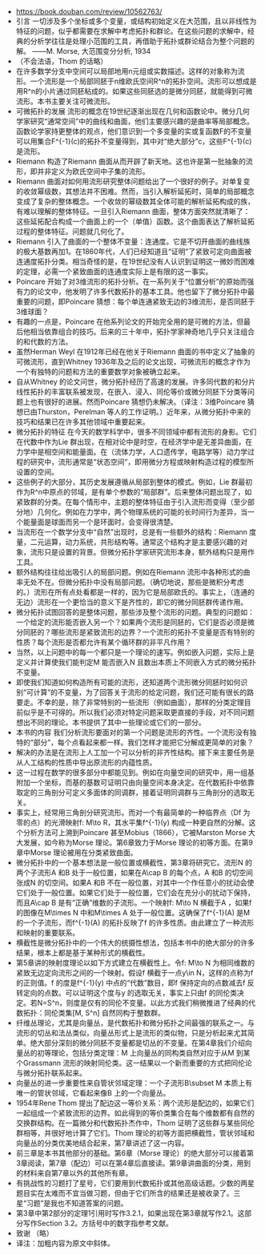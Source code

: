 - https://book.douban.com/review/10562763/
- 引言
    一切涉及多个坐标或多个变量，或结构初始定义在大范围，且以非线性为特征的问题，似乎都需要在求解中考虑拓扑和群论。在这些问题的求解中，经典的分析学往往是处理小范围的工具，再借助于拓扑或群论结合为整个问题的解。                                ——M. Morse, 大范围变分分析, 1934
- （不会法语，Thom 的话略）
- 在许多数学分支中空间可以局部地用n元组或实数描述。这样的对象称为流形。一个流形是一个局部同胚于n维欧氏空间R^n的拓扑空间。流形可以想成是用R^n的小片通过同胚粘成的。如果这些同胚选的是微分同胚，就能得到可微流形。本书主要关注可微流形。
- 可微拓扑的发展
    流形的概念在19世纪逐渐出现在几何和函数论中。微分几何学家研究“通常空间”中的曲线和曲面，他们主要感兴趣的是曲率等局部概念。函数论学家持更整体的观点，他们意识到一个多变量的实或复函数F的不变量可以用集合F^{-1}(c)的拓扑不变量得到，其中对“绝大部分”c，这些F^{-1}(c)是流形。
- Riemann 构造了Riemann 曲面从而开辟了新天地。这也许是第一批抽象的流形，即并非定义为欧氏空间中子集的流形。
- Riemann 曲面对如何用流形研究整体问题给出了一个很好的例子。对单复变的收敛幂级数，其想法并不困难。然而，当引入解析延拓时，简单的局部概念变成了复杂的整体概念。一个收敛的幂级数其全体可能的解析延拓构成的族，有难以理解的整体特征。一旦引入Riemann 曲面，整体方面突然就清晰了：这些延拓配合构成一个曲面上的一个（单值）函数。这个曲面表达了解析延拓过程的整体特征。问题就几何化了。
- Riemann 引入了曲面的一个整体不变量：连通度。它是不切开曲面的曲线族的极大基数再加1。在1860年代，人们已经知道且“证明”了紧致可定向曲面被连通度拓扑分类。相当奇怪的是，在19世纪没有人认识到证明这一微妙而困难的定理，必需一个紧致曲面的连通度实际上是有限的这一事实。
- Poincare 开始了对3维流形的拓扑分析。在一系列关于“位置分析”的原始而强有力的论文中，他发明了许多代数拓扑的基本工具。他也留下了微分拓扑中最重要的问题，即Poincare 猜想：每个单连通紧致无边的3维流形，是否同胚于3维球面？
- 有趣的一点是，Poincare 在他系列论文的开始完全用的是可微的方法，但最后他相当依靠组合的技巧。后来的三十年中，拓扑学家神奇地几乎只关注组合的和代数的方法。
- 虽然Herman Weyl 在1912年已经在他关于Riemann 曲面的书中定义了抽象的可微流形，直到Whitney 1936年及之后的论文出现，可微流形的概念才作为一个有独特的问题和方法的重要数学对象被确立起来。
- 自从Whitney 的论文问世，微分拓扑经历了高速的发展。许多同代数的和分片线性拓扑的丰富联系被发现，在嵌入、浸入、同伦等价或微分同胚下分类等问题上也有很好的进展。然而Poincare 猜想仍未解决。（译注：3维Poincare 猜想已由Thurston，Perelman 等人的工作证明。）近年来，从微分拓扑中来的技巧和结果已在许多其他领域中重要起来。
- 微分拓扑的特征
    在今天的数学科学中，很多不同领域中都有流形的身影。它们在代数中作为Lie 群出现，在相对论中是时空，在经济学中是无差异曲面，在力学中是相空间和能量面。在（流体力学，人口遗传学，电路学等）动力学过程的研究中，流形通常是“状态空间”，即用微分方程或映射构造过程的模型所设置的空间。
- 这些例子的大部分，其历史发展遵循从局部到整体的模式。例如，Lie 群最初作为R^n中原点的邻域，是有单个参数的“局部群”。后来整体问题出现了，如紧致群的分类。在每个情形中，主题的整体特征由于引入流形而变得（至少部分地）几何化。例如在力学中，两个物理系统的可能的长时间行为差异，当一个能量面是球面而另一个是环面时，会变得很清楚。
- 当流形在一个数学分支中“自然”出现时，总是有一些额外的结构：Riemann 度量，二元运算，动力系统，共形结构等。通常这个结构才是主要感兴趣的对象，流形只是设置的背景。但微分拓扑学家研究流形本身，额外结构只是用作工具。
- 额外结构往往给出吸引人的局部问题。例如在Riemann 流形中各种形式的曲率无处不在。但微分拓扑中没有局部问题。（确切地说，那些是微积分考虑的。）流形在所有点处看都是一样的，因为它是局部欧氏的。事实上，（连通的无边）流形在一个更恰当的意义下是齐性的，即它的微分同胚群传递作用。
- 微分拓扑试图回答的是整体问题，那些涉及整个流形的问题。典型的问题如：一个给定的流形能否嵌入另一个？如果两个流形是同胚的，它们是否必须是微分同胚的？哪些流形是紧致流形的边界？一个流形的拓扑不变量是否有特别的性质？每个流形是否都允许有某个循环群的非平凡作用？
- 当然，以上问题中的每一个都只是一个理论的速写。例如嵌入问题，实际上是定义并计算使我们能判定M 能否嵌入N 且数出本质上不同嵌入方式的微分拓扑不变量。
- 即使我们知道如何构造所有可能的流形，还知道两个流形微分同胚时如何识别“可计算”的不变量，为了回答关于流形的给定问题，我们还可能有很长的路要走。不幸的是，除了非常特别的一些流形（例如曲面），那样的分类定理目前似乎是不可得的。所以我们必须对特定问题采取更直接的手段，对不同问题想出不同的理论。本书提供了其中一些理论或它们的一部分。
- 本书的内容
    我们分析流形要面对的第一个问题是流形的齐性。一个流形没有独特的“部分”，每个点看起来都一样。我们怎样才能把它分解成更简单的对象？
- 解决的办法是在流形上人工加一个可以分析的非齐性结构。接下来主要任务是从人工结构的性质中导出原流形的内蕴性质。
- 这一过程在数学的很多部分中都能见到。例如在向量空间的研究中，用一组基附加一个坐标，而基的基数可证明只由向量空间本身决定。在代数拓扑中依靠取定的三角剖分可定义多面体的同调群，接着证明同调群与三角剖分的选取无关。
- 事实上，经常用三角剖分研究流形。而对一个有最简单的一种临界点（Df 为零的点）的光滑映射f: M\to R，其水平集f^{-1}(y) 构成一种更自然的分解。这个分析方法可上溯到Poincare 甚至Mobius（1866），它被Marston Morse 大大发展，如今称为Morse 理论。第6章致力于Morse 理论的初等方面。在第9章中Morse 理论被用在分类紧致曲面。
- 微分拓扑中的一个基本想法是一般位置或横截性，第3章将研究它。流形N 的两个子流形A 和B 处于一般位置，如果在A\cap B 的每个点，A 和B 的切空间张成N 的切空间。如果A 和B 不在一般位置，对其中一个作任意小的扰动会使它们处于一般位置。如果它们处于一般位置，它们会在充分小的扰动下保持，而且A\cap B 是有“正确”维数的子流形。一个映射f: M\to N 横截于A ，如果f 的图像在M\times N 中和M\times A 处于一般位置。这确保了f^{-1}(A) 是M 的一个子流形，而f^{-1}(A) 的拓扑反映了f 的许多性质。由此建立了一种流形和映射的重要联系。
- 横截性是微分拓扑中的一个伟大的统摄性想法，包括本书中的绝大部分的许多结果，根本上都是基于某种形式的横截性。
- 第5章讲的映射度理论以如下方式建立在横截性上。令f: M\to N 为相同维数的紧致无边定向流形之间的一个映射。假设f 横截于一点y\in N，这样的点称为f 的正则值。f 的度是f^{-1}(y) 中点的“代数”数目，即f 保持定向的点数减去f 反转定向的点数。可以证明这个度与y 的选取无关，事实上只由f 的同伦类决定。若N=S^n，则度是仅有的同伦不变量。以此方式我们稍微推进了经典的代数拓扑：同伦类集[M, S^n] 自然同构于整数群。
- 纤维丛理论，尤其是向量丛，是代数拓扑和微分拓扑之间最强的联系之一。与流形的切丛和法丛类似，向量丛形式上是流形的类似物，只是分析起来尤其简单。绝大部分深刻的微分同胚不变量都是切丛的不变量。在第4章我们介绍向量丛的初等理论，包括分类定理：M 上向量丛的同构类自然对应于从M 到某个Grassmann 流形的映射同伦类。这一结果以一个新而重要的方式把同伦论与微分拓扑联系起来。
- 向量丛的进一步重要性来自管状邻域定理：一个子流形B\subset M 本质上有唯一的管状邻域，它看起来像B 上的一个向量丛。
- 1954年Rene Thom 提出了配边这一等价关系：两个流形是配边的，如果它们一起组成一个紧致流形的边界。如此得到的等价类集合在每个维数都有自然的交换群结构。在一篇微分和代数拓扑杰作中，Thom 证明了这些群与某些同伦群相等，并很好地计算了它们。Thom 理论的初等方面把横截性，管状邻域和向量丛的分类优美地结合起来，第7章讲述了这一内容。
- 前三章是本书其他部分的基础。第6章（Morse 理论）的绝大部分可以接着第3章阅读，第7章（配边）可以在第4章后直接读。第9章讲曲面的分类，用到的材料来自第7章以外的其他所有章。
- 有挑战性的习题打了星号，它们要用到代数拓扑或其他高级话题。少数的两星题目实在太难而不宜当做习题，但由于它们所含的结果还是被收录了。三星“习题”是我也不知道答案的问题。
- 第3章中第2部分的定理1引用时写作3.2.1，如果出现在第3章就写作2.1。这部分写作Section 3.2。方括号中的数字指参考文献。
- 致谢
  （略）
- 译注：加粗内容为原文中斜体。